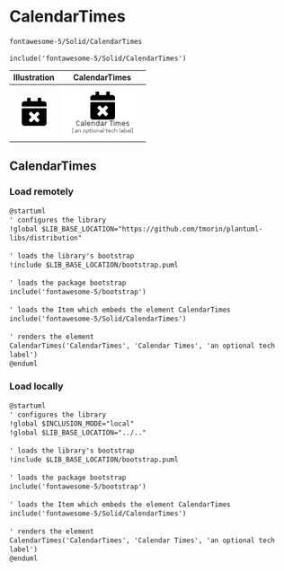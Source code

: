 # CalendarTimes


```text
fontawesome-5/Solid/CalendarTimes
```

```text
include('fontawesome-5/Solid/CalendarTimes')
```



| Illustration | CalendarTimes |
| :---: | :---: |
| ![illustration for Illustration](../../fontawesome-5/Solid/CalendarTimes.png) | ![illustration for CalendarTimes](../../fontawesome-5/Solid/CalendarTimes.Local.png) |




## CalendarTimes

### Load remotely
```plantuml
@startuml
' configures the library
!global $LIB_BASE_LOCATION="https://github.com/tmorin/plantuml-libs/distribution"

' loads the library's bootstrap
!include $LIB_BASE_LOCATION/bootstrap.puml

' loads the package bootstrap
include('fontawesome-5/bootstrap')

' loads the Item which embeds the element CalendarTimes
include('fontawesome-5/Solid/CalendarTimes')

' renders the element
CalendarTimes('CalendarTimes', 'Calendar Times', 'an optional tech label')
@enduml
```

### Load locally
```plantuml
@startuml
' configures the library
!global $INCLUSION_MODE="local"
!global $LIB_BASE_LOCATION="../.."

' loads the library's bootstrap
!include $LIB_BASE_LOCATION/bootstrap.puml

' loads the package bootstrap
include('fontawesome-5/bootstrap')

' loads the Item which embeds the element CalendarTimes
include('fontawesome-5/Solid/CalendarTimes')

' renders the element
CalendarTimes('CalendarTimes', 'Calendar Times', 'an optional tech label')
@enduml
```

